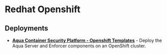 # Redhat Openshift

## Deployments
* [**Aqua Container Security Platform - Openshift Templates**](templates/) - Deploy the Aqua Server and Enforcer components on an OpenShift cluster.
  

